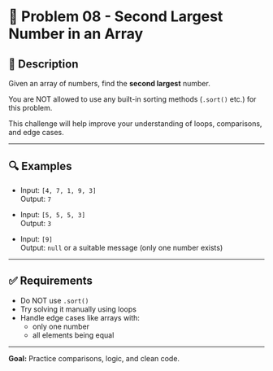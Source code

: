 # 🧠 Problem 08 - Second Largest Number in an Array

## 📌 Description

Given an array of numbers, find the **second largest** number.

You are NOT allowed to use any built-in sorting methods (`.sort()` etc.) for this problem.

This challenge will help improve your understanding of loops, comparisons, and edge cases.

---

## 🔍 Examples

- Input: `[4, 7, 1, 9, 3]`  
  Output: `7`

- Input: `[5, 5, 5, 3]`  
  Output: `3`

- Input: `[9]`  
  Output: `null` or a suitable message (only one number exists)

---

## ✅ Requirements

- Do NOT use `.sort()`
- Try solving it manually using loops
- Handle edge cases like arrays with:
  - only one number
  - all elements being equal

---

**Goal:** Practice comparisons, logic, and clean code.
